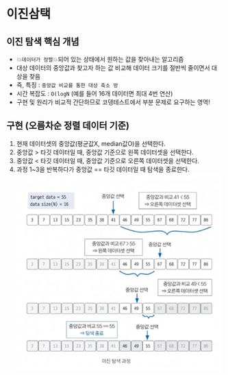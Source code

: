 # 이진삼택

## 이진 탐색 핵심 개념
- 💥`데이터가 정렬`💥되어 있는 상태에서 원하는 값을 찾아내는 알고리즘
- 대상 데이터의 중앙값과 찾고자 하는 값 비교해 데이터 크기를 절반씩 줄이면서 대상을 찾음
- 즉, 특징 : `중앙값 비교를 통한 대상 축소 방`
- 시간 복잡도 : `O(logN` (예를 들어 16개 데이터면 최대 4번 연산)
- 구현 및 원리가 비교적 간단하므로 코뎅테스트에서 부분 문제로 요구하는 영역!


## 구현 (오름차순 정렬 데이터 기준)
1. 현재 데이터셋의 중앙값(평균값X, median값O)을 선택한다.
2. 중앙값 > 타깃 데이터일 때, 중앙값 기준으로 왼쪽 데이터셋을 선택한다.
3. 중앙값 < 타깃 데이터일 때, 중앙값 기준으로 오른쪽 데이터셋을 선택한다.
4. 과정 1~3을 반복하다가 중앙값 == 타깃 데이터일 때 탐색을 종료한다.
![img.png](14_binary.png)